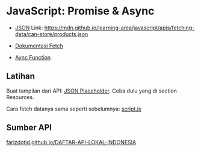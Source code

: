 # JavaScript: Promise & Async

- [JSON](https://www.json.org/) Link: https://mdn.github.io/learning-area/javascript/apis/fetching-data/can-store/products.json

- [Dokumentasi Fetch](https://developer.mozilla.org/en-US/docs/Web/API/Fetch_API/Using_Fetch)

- [Aync Function](https://developer.mozilla.org/en-US/docs/Web/JavaScript/Reference/Statements/async_function)

## Latihan

Buat tampilan dari API: [JSON Placeholder](https://jsonplaceholder.typicode.com/). Coba dulu yang di section Resources.

Cara fetch datanya sama seperti sebelumnya: [script.js](script.js#L35-L45)

## Sumber API

[farizdotid.github.io/DAFTAR-API-LOKAL-INDONESIA](https://farizdotid.github.io/DAFTAR-API-LOKAL-INDONESIA/#/)
